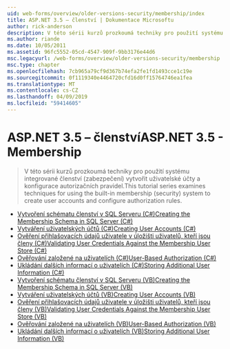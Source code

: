 ```yaml
---
uid: web-forms/overview/older-versions-security/membership/index
title: ASP.NET 3.5 – členství | Dokumentace Microsoftu
author: rick-anderson
description: V této sérii kurzů prozkoumá techniky pro použití systému integrované členství (zabezpečení) vytvořit uživatelské účty a konfigurace autorizačních pravidel.
ms.author: riande
ms.date: 10/05/2011
ms.assetid: 96fc5552-05cd-4547-909f-9bb3176e44d6
msc.legacyurl: /web-forms/overview/older-versions-security/membership
msc.type: chapter
ms.openlocfilehash: 7cb965a79cf9d367b74efa2fe1fd1493cce1c19e
ms.sourcegitcommit: 0f1119340e4464720cfd16d0ff15764746ea1fea
ms.translationtype: MT
ms.contentlocale: cs-CZ
ms.lasthandoff: 04/09/2019
ms.locfileid: "59414605"
---
```

# <a name="aspnet-35---membership"></a><span data-ttu-id="d5ea7-103">ASP.NET 3.5 – členství</span><span class="sxs-lookup"><span data-stu-id="d5ea7-103">ASP.NET 3.5 - Membership</span></span>

> <span data-ttu-id="d5ea7-104">V této sérii kurzů prozkoumá techniky pro použití systému integrované členství (zabezpečení) vytvořit uživatelské účty a konfigurace autorizačních pravidel.</span><span class="sxs-lookup"><span data-stu-id="d5ea7-104">This tutorial series examines techniques for using the built-in membership (security) system to create user accounts and configure authorization rules.</span></span>


- [<span data-ttu-id="d5ea7-105">Vytvoření schématu členství v SQL Serveru (C#)</span><span class="sxs-lookup"><span data-stu-id="d5ea7-105">Creating the Membership Schema in SQL Server (C#)</span></span>](creating-the-membership-schema-in-sql-server-cs.md)
- [<span data-ttu-id="d5ea7-106">Vytváření uživatelských účtů (C#)</span><span class="sxs-lookup"><span data-stu-id="d5ea7-106">Creating User Accounts (C#)</span></span>](creating-user-accounts-cs.md)
- [<span data-ttu-id="d5ea7-107">Ověření přihlašovacích údajů uživatele v úložišti uživatelů, kteří jsou členy (C#)</span><span class="sxs-lookup"><span data-stu-id="d5ea7-107">Validating User Credentials Against the Membership User Store (C#)</span></span>](validating-user-credentials-against-the-membership-user-store-cs.md)
- [<span data-ttu-id="d5ea7-108">Ověřování založené na uživatelích (C#)</span><span class="sxs-lookup"><span data-stu-id="d5ea7-108">User-Based Authorization (C#)</span></span>](user-based-authorization-cs.md)
- [<span data-ttu-id="d5ea7-109">Ukládání dalších informací o uživatelích (C#)</span><span class="sxs-lookup"><span data-stu-id="d5ea7-109">Storing Additional User Information (C#)</span></span>](storing-additional-user-information-cs.md)
- [<span data-ttu-id="d5ea7-110">Vytvoření schématu členství v SQL Serveru (VB)</span><span class="sxs-lookup"><span data-stu-id="d5ea7-110">Creating the Membership Schema in SQL Server (VB)</span></span>](creating-the-membership-schema-in-sql-server-vb.md)
- [<span data-ttu-id="d5ea7-111">Vytváření uživatelských účtů (VB)</span><span class="sxs-lookup"><span data-stu-id="d5ea7-111">Creating User Accounts (VB)</span></span>](creating-user-accounts-vb.md)
- [<span data-ttu-id="d5ea7-112">Ověření přihlašovacích údajů uživatele v úložišti uživatelů, kteří jsou členy (VB)</span><span class="sxs-lookup"><span data-stu-id="d5ea7-112">Validating User Credentials Against the Membership User Store (VB)</span></span>](validating-user-credentials-against-the-membership-user-store-vb.md)
- [<span data-ttu-id="d5ea7-113">Ověřování založené na uživatelích (VB)</span><span class="sxs-lookup"><span data-stu-id="d5ea7-113">User-Based Authorization (VB)</span></span>](user-based-authorization-vb.md)
- [<span data-ttu-id="d5ea7-114">Ukládání dalších informací o uživatelích (VB)</span><span class="sxs-lookup"><span data-stu-id="d5ea7-114">Storing Additional User Information (VB)</span></span>](storing-additional-user-information-vb.md)
